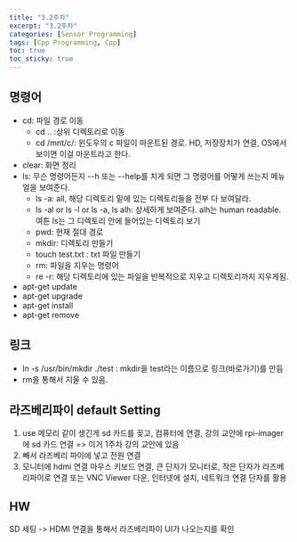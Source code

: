 ```yaml
---
title: "3.2주차"
excerpt: "3.2주차"
categories: [Sensor Programming]
tags: [Cpp Programming, Cpp]
toc: true
toc_sticky: true
---
```


## 명령어

- cd: 파일 경로 이동
  - cd .. :상위 디렉토리로 이동
  - cd /mnt/c/: 윈도우의 c 파일이 마운트된 경로. HD, 저장장치가 연결, OS에서 보이면 이걸 마운트라고 한다.
- clear: 화면 정리
- ls: 무슨 명령어든지 --h 또는 --help를 치게 되면 그 명령어를 어떻게 쓰는지 메뉴얼을 보여준다.
  - ls -a: all, 해당 디렉토리 밑에 있는 디렉토리들을 전부 다 보여달라.
  - ls -al or ls -l or ls -a, ls alh: 상세하게 보여준다. alh는 human readable. 여튼 ls는 그 디렉토리 안에 들어있는 디렉토리 보기
  - pwd: 현재 절대 경로
  - mkdir: 디렉토리 만들기
  - touch test.txt : txt 파일 만들기
  - rm: 파일을 지우는 명령어
  - re -r: 해당 디렉토리에 있는 파일을 반복적으로 지우고 디렉토리까지 지우게됨.
- apt-get update
- apt-get upgrade
- apt-get install
- apt-get remove

## 링크

- ln -s /usr/bin/mkdir ./test : mkdir을 test라는 이름으로 링크(바로가기)를 만듬
- rm을 통해서 지울 수 있음.

## 라즈베리파이 default Setting

1. use 메모리 같이 생긴게 sd 카드를 꽂고, 컴퓨터에 연결, 강의 교안에 rpi-imager 에 sd 카드 연결 => 이거 1주차 강의 교안에 있음
2. 빼서 라즈베리 파이에 넣고 전원 연결
3. 모니터에 hdmi 연결 마우스 키보드 연결, 큰 단자가 모니터로, 작은 단자가 라즈베리파이로 연결 또는 VNC Viewer 다운, 인터넷에 설치, 네트워크 연결 단자를 활용

## HW

SD 세팅 -> HDMI 연결을 통해서 라즈베리파이 UI가 나오는지를 확인
